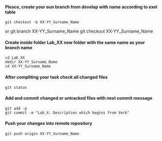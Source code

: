 #### Pleace, create your oun branch from develop with name according to exel table
    git checkout -b XX-YY_Surname_Name
or
    git branch XX-YY_Surname_Name
    git checkout XX-YY_Surname_Name

#### Create inside folder Lab_XX new folder with the same name as your branch name
    cd Lab_XX
    mkdir XX-YY_Surname_Name
    cd XX-YY_Surname_Name

#### After compliting your task check all changed files
    git status

#### Add and commit changed or untracked files with next commit message
    git add -p
    git commit -m "Lab_X: Description which begins from Verb"

#### Push your changes into remote repository
    git push origin XX-YY_Surname_Name
